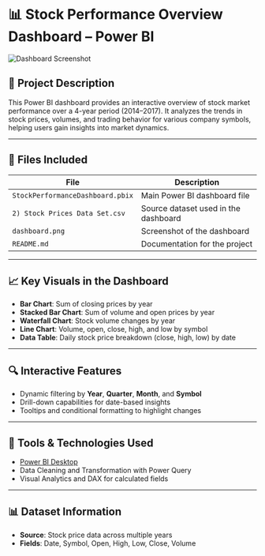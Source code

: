 # 📊 Stock Performance Overview Dashboard – Power BI

![Dashboard Screenshot](dashboard.png)

## 📝 Project Description

This Power BI dashboard provides an interactive overview of stock market performance over a 4-year period (2014–2017). It analyzes the trends in stock prices, volumes, and trading behavior for various company symbols, helping users gain insights into market dynamics.

---

## 📂 Files Included

| File | Description |
|------|-------------|
| `StockPerformanceDashboard.pbix` | Main Power BI dashboard file |
| `2) Stock Prices Data Set.csv` | Source dataset used in the dashboard |
| `dashboard.png` | Screenshot of the dashboard |
| `README.md` | Documentation for the project |

---

## 📈 Key Visuals in the Dashboard

- **Bar Chart**: Sum of closing prices by year
- **Stacked Bar Chart**: Sum of volume and open prices by year
- **Waterfall Chart**: Stock volume changes by year
- **Line Chart**: Volume, open, close, high, and low by symbol
- **Data Table**: Daily stock price breakdown (close, high, low) by date

---

## 🔍 Interactive Features

- Dynamic filtering by **Year**, **Quarter**, **Month**, and **Symbol**
- Drill-down capabilities for date-based insights
- Tooltips and conditional formatting to highlight changes

---

## 🧪 Tools & Technologies Used

- [Power BI Desktop](https://powerbi.microsoft.com/)
- Data Cleaning and Transformation with Power Query
- Visual Analytics and DAX for calculated fields

---

## 📊 Dataset Information

- **Source**: Stock price data across multiple years
- **Fields**: Date, Symbol, Open, High, Low, Close, Volume

